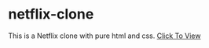 # netflix-clone

This is a Netflix clone with pure html and css.
<a href="https://nettyflix.netlify.app/">Click To View</a>
